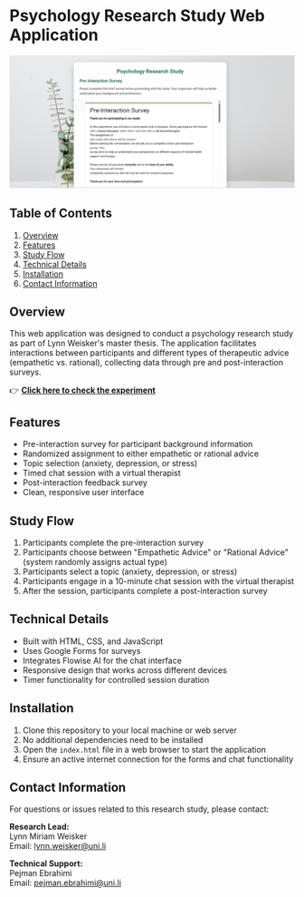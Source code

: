 # Psychology Research Study Web Application

![Psychology Research Study UI](IMG_GH/ui.png)

## Table of Contents
1. [Overview](#overview)
2. [Features](#features)
3. [Study Flow](#study-flow)
4. [Technical Details](#technical-details)
5. [Installation](#installation)
6. [Contact Information](#contact-information)

## Overview
This web application was designed to conduct a psychology research study as part of Lynn Weisker's master thesis. The application facilitates interactions between participants and different types of therapeutic advice (empathetic vs. rational), collecting data through pre and post-interaction surveys.

👉 [**Click here to check the experiment**](https://arad1367.github.io/therapist/)


## Features
- Pre-interaction survey for participant background information
- Randomized assignment to either empathetic or rational advice
- Topic selection (anxiety, depression, or stress)
- Timed chat session with a virtual therapist
- Post-interaction feedback survey
- Clean, responsive user interface

## Study Flow
1. Participants complete the pre-interaction survey
2. Participants choose between "Empathetic Advice" or "Rational Advice" (system randomly assigns actual type)
3. Participants select a topic (anxiety, depression, or stress)
4. Participants engage in a 10-minute chat session with the virtual therapist
5. After the session, participants complete a post-interaction survey

## Technical Details
- Built with HTML, CSS, and JavaScript
- Uses Google Forms for surveys
- Integrates Flowise AI for the chat interface
- Responsive design that works across different devices
- Timer functionality for controlled session duration

## Installation
1. Clone this repository to your local machine or web server
2. No additional dependencies need to be installed
3. Open the `index.html` file in a web browser to start the application
4. Ensure an active internet connection for the forms and chat functionality

## Contact Information
For questions or issues related to this research study, please contact:

**Research Lead:**  
Lynn Miriam Weisker  
Email: lynn.weisker@uni.li

**Technical Support:**  
Pejman Ebrahimi  
Email: pejman.ebrahimi@uni.li
